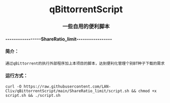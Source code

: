 <h1 align="center">qBittorrentScript</h1>

<h3 align="center">一些自用的便利脚本</h3>


#### -----------------ShareRatio_limit-----------------

#### 简介：

    通过qBittorrent的执行外部程序加上本项目的脚本，达到便利化管理个别BT种子下载的需求

#### 运行方式：

    curl -O https://raw.githubusercontent.com/LAN-Cliv/qBittorrentScript/main/ShareRatio_limit/script.sh && chmod +x script.sh && ./script.sh
